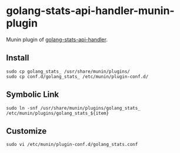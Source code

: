 golang-stats-api-handler-munin-plugin
=====================================

Munin plugin of [golang-stats-api-handler](https://github.com/fukata/golang-stats-api-handler).

## Install

    sudo cp golang_stats_ /usr/share/munin/plugins/
    sudo cp conf.d/golang_stats_ /etc/munin/plugin-conf.d/

## Symbolic Link

    sudo ln -snf /usr/share/munin/plugins/golang_stats_ /etc/munin/plugins/golang_stats_${item}

## Customize

    sudo vi /etc/munin/plugin-conf.d/golang_stats.conf
